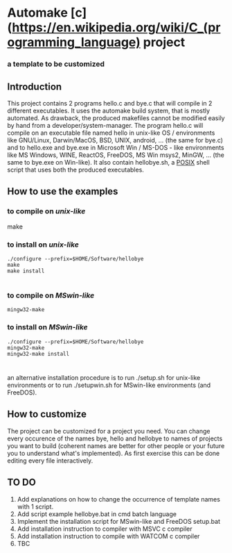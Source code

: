 # Automake [c](https://en.wikipedia.org/wiki/C_(programming_language) project
### a template to be customized
## Introduction
This project contains 2 programs hello.c and bye.c 
that will compile in 2 different executables.
It uses the automake build system, that is mostly
automated. As drawback, the produced makefiles
cannot be modified easily by hand from a developer/system-manager.
The program hello.c will compile on an executable file 
named hello in unix-like OS / environments like
GNU/Linux, Darwin/MacOS, BSD, UNIX, android, ... (the same for bye.c)
and to hello.exe and bye.exe in Microsoft Win / MS-DOS - like
environments like MS Windows, WINE, ReactOS, FreeDOS, MS Win msys2, MinGW, ...
(the same to bye.exe on Win-like).
It also contain hellobye.sh, a [POSIX](https://en.wikipedia.org/wiki/POSIX) shell script
that uses both the produced executables.
## How to use the examples
### to compile on _unix-like_
make
### to install on _unix-like_
	./configure --prefix=$HOME/Software/hellobye
	make
	make install
#
### to compile on _MSwin-like_
	mingw32-make
### to install on _MSwin-like_
	./configure --prefix=$HOME/Software/hellobye
	mingw32-make
	mingw32-make install
#
an alternative installation procedure is to run
./setup.sh
for unix-like environments
or to run
./setupwin.sh
for MSwin-like environments (and FreeDOS).
## How to customize
The project can be customized for a project you need.
You can change every occurence of the names bye, hello and hellobye
to names of projects you want to build (coherent names are better for other
people or your future you to understand what's implemented).
As first exercise this can be done editing every file interactively.
## TO DO
1. Add explanations on how to change the occurrence of template names with 1 script.
2. Add script example hellobye.bat in cmd batch language
3. Implement the installation script for MSwin-like and FreeDOS setup.bat
4. Add installation instruction to compiler with MSVC c compiler
5. Add installation instruction to compile with WATCOM c compiler
6. TBC

